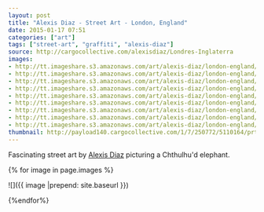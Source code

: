 ```yaml
---
layout: post
title: "Alexis Diaz - Street Art - London, England"
date: 2015-01-17 07:51
categories: ["art"]
tags: ["street-art", "graffiti", "alexis-diaz"]
source: http://cargocollective.com/alexisdiaz/Londres-Inglaterra
images:
- http://tt.imageshare.s3.amazonaws.com/art/alexis-diaz/london-england/4.jpg
- http://tt.imageshare.s3.amazonaws.com/art/alexis-diaz/london-england/2.jpg
- http://tt.imageshare.s3.amazonaws.com/art/alexis-diaz/london-england/3.jpg
- http://tt.imageshare.s3.amazonaws.com/art/alexis-diaz/london-england/5.jpg
- http://tt.imageshare.s3.amazonaws.com/art/alexis-diaz/london-england/6.jpg
- http://tt.imageshare.s3.amazonaws.com/art/alexis-diaz/london-england/1.jpg
- http://tt.imageshare.s3.amazonaws.com/art/alexis-diaz/london-england/7.jpg
- http://tt.imageshare.s3.amazonaws.com/art/alexis-diaz/london-england/8.jpg
- http://tt.imageshare.s3.amazonaws.com/art/alexis-diaz/london-england/9.jpg
thumbnail: http://payload140.cargocollective.com/1/7/250772/5110164/prt_280x188_1374518362.JPG
---
```


Fascinating street art by
[Alexis Diaz](http://instagram.com/alexis_diaz/) picturing a
Chthulhu'd elephant.

{% for image in page.images %}

![]({{ image |prepend: site.baseurl }})

{%endfor%}

